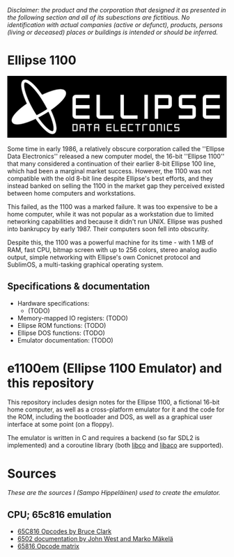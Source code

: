 _Disclaimer: the product and the corporation that designed it as presented
in the following section and all of its subesctions are fictitious. No
identification with actual companies (active or defunct), products, persons
(living or deceased) places or buildings is intended or should be inferred._

# Ellipse 1100
![Ellipse 1100 Banner](https://raw.githubusercontent.com/hisahi/ellipse1100/master/assets/banner.png)

Some time in early 1986, a relatively obscure corporation called the
''Ellipse Data Electronics'' released a new computer model, the 16-bit
''Ellipse 1100'' that many considered a continuation of their earlier 8-bit
Ellipse 100 line, which had been a marginal market success. However, the 1100
was not compatible with the old 8-bit line despite Ellipse's best efforts, and
they instead banked on selling the 1100 in the market gap they perceived
existed between home computers and workstations.

This failed, as the 1100 was a marked failure. It was too expensive to be a
home computer, while it was not popular as a workstation due to limited
networking capabilities and because it didn't run UNIX. Ellipse was pushed into
bankrupcy by early 1987. Their computers soon fell into obscurity.

Despite this, the 1100 was a powerful machine for its time - with 1 MB of
RAM, fast CPU, bitmap screen with up to 256 colors, stereo analog audio output,
simple networking with Ellipse's own Conicnet protocol and SublimOS, a
multi-tasking graphical operating system.

## Specifications & documentation
* Hardware specifications:
  * (TODO)
* Memory-mapped IO registers: (TODO)
* Ellipse ROM functions: (TODO)
* Ellipse DOS functions: (TODO)
* Emulator documentation: (TODO)

# e1100em (Ellipse 1100 Emulator) and this repository

This repository includes design notes for the Ellipse 1100, a fictional
16-bit home computer, as well as a cross-platform emulator for it
and the code for the ROM, including the bootloader and DOS, as well
as a graphical user interface at some point (on a floppy).

The emulator is written in C and requires a backend (so far SDL2 is implemented)
and a coroutine library (both [libco](https://byuu.org/projects/libco) and [libaco](https://github.com/hnes/libaco) are supported).

# Sources
_These are the sources I (Sampo Hippeläinen) used to create the emulator._

## CPU; 65c816 emulation
* [65C816 Opcodes by Bruce Clark](http://6502.org/tutorials/65c816opcodes.html)
* [6502 documentation by John West and Marko Mäkelä](http://nesdev.com/6502_cpu.txt)
* [65816 Opcode matrix](http://www.oxyron.de/html/opcodes816.html)
